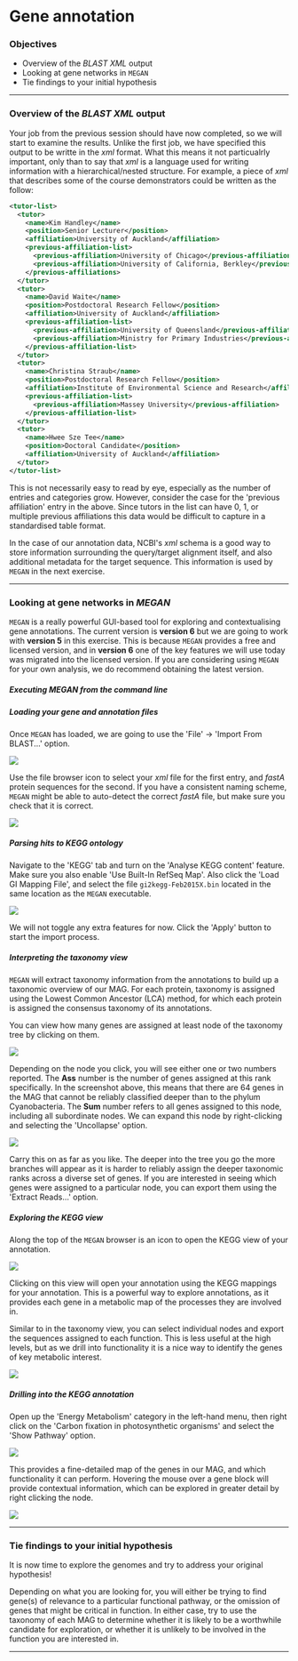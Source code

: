 # Gene annotation

### Objectives

* Overview of the *BLAST XML* output
* Looking at gene networks in `MEGAN`
* Tie findings to your initial hypothesis

---

###  Overview of the *BLAST XML* output

Your job from the previous session should have now completed, so we will start to examine the results. Unlike the first job, we have specified this output to be writte in the *xml* format. What this means it not particualrly important, only than to say that *xml* is a language used for writing information with a hierarchical/nested structure. For example, a piece of *xml* that describes some of the course demonstrators could be written as the follow:

```xml
<tutor-list>
  <tutor>
    <name>Kim Handley</name>
    <position>Senior Lecturer</position>
    <affiliation>University of Auckland</affiliation>
    <previous-affiliation-list>
      <previous-affiliation>University of Chicago</previous-affiliation>
      <previous-affiliation>University of California, Berkley</previous-affiliation>
    </previous-affiliations>
  </tutor>
  <tutor>
    <name>David Waite</name>
    <position>Postdoctoral Research Fellow</position>
    <affiliation>University of Auckland</affiliation>
    <previous-affiliation-list>
      <previous-affiliation>University of Queensland</previous-affiliation>
      <previous-affiliation>Ministry for Primary Industries</previous-affiliation>
    </previous-affiliation-list>
  </tutor>
  <tutor>
    <name>Christina Straub</name>
    <position>Postdoctoral Research Fellow</position>
    <affiliation>Institute of Environmental Science and Research</affiliation>
    <previous-affiliation-list>
      <previous-affiliation>Massey University</previous-affiliation>
    </previous-affiliation-list>
  </tutor>
  <tutor>
    <name>Hwee Sze Tee</name>
    <position>Doctoral Candidate</position>
    <affiliation>University of Auckland</affiliation>
  </tutor>
</tutor-list>
```

This is not necessarily easy to read by eye, especially as the number of entries and categories grow. However, consider the case for the 'previous affiliation' entry in the above. Since tutors in the list can have 0, 1, or multiple previous affiliations this data would be difficult to capture in a standardised table format.

In the case of our annotation data, NCBI's *xml* schema is a good way to store information surrounding the query/target alignment itself, and also additional metadata for the target sequence. This information is used by `MEGAN` in the next exercise.

---

### Looking at gene networks in *MEGAN*

`MEGAN` is a really powerful GUI-based tool for exploring and contextualising gene annotations. The current version is **version 6** but we are going to work with **version 5** in this exercise. This is because `MEGAN` provides a free and licensed version, and in **version 6** one of the key features we will use today was migrated into the licensed version. If you are considering using `MEGAN` for your own analysis, we do recommend obtaining the latest version.

##### Executing *MEGAN* from the command line

<TO DO>

##### Loading your gene and annotation files

Once `MEGAN` has loaded, we are going to use the 'File' -> 'Import From BLAST...' option.

![](https://github.com/GenomicsAotearoa/metagenomics_summer_school/blob/master/materials/figures/ex13_import_menu.PNG)

Use the file browser icon to select your *xml* file for the first entry, and *fastA* protein sequences for the second. If you have a consistent naming scheme, `MEGAN` might be able to auto-detect the correct *fastA* file, but make sure you check that it is correct.

![](https://github.com/GenomicsAotearoa/metagenomics_summer_school/blob/master/materials/figures/ex13_browser.PNG)

##### Parsing hits to KEGG ontology

Navigate to the 'KEGG' tab and turn on the 'Analyse KEGG content' feature. Make sure you also enable 'Use Built-In RefSeq Map'. Also click the 'Load GI Mapping File', and select the file `gi2kegg-Feb2015X.bin` located in the same location as the `MEGAN` executable.

![](https://github.com/GenomicsAotearoa/metagenomics_summer_school/blob/master/materials/figures/ex13_parse_kegg.PNG)

We will not toggle any extra features for now. Click the 'Apply' button to start the import process.

##### Interpreting the taxonomy view

`MEGAN` will extract taxonomy information from the annotations to build up a taxonomic overview of our MAG. For each protein, taxonomy is assigned using the Lowest Common Ancestor (LCA) method, for which each protein is assigned the consensus taxonomy of its annotations.

You can view how many genes are assigned at least node of the taxonomy tree by clicking on them.

![](https://github.com/GenomicsAotearoa/metagenomics_summer_school/blob/master/materials/figures/ex13_node_assignment.PNG)

Depending on the node you click, you will see either one or two numbers reported. The **Ass** number is the number of genes assigned at this rank specifically. In the screenshot above, this means that there are 64 genes in the MAG that cannot be reliably classified deeper than to the phylum Cyanobacteria. The **Sum** number refers to all genes assigned to this node, including all subordinate nodes. We can expand this node by right-clicking and selecting the 'Uncollapse' option.

![](https://github.com/GenomicsAotearoa/metagenomics_summer_school/blob/master/materials/figures/ex13_expand_node.png)

Carry this on as far as you like. The deeper into the tree you go the more branches will appear as it is harder to reliably assign the deeper taxonomic ranks across a diverse set of genes. If you are interested in seeing which genes were assigned to a particular node, you can export them using the 'Extract Reads...' option.

##### Exploring the KEGG view

Along the top of the `MEGAN` browser is an icon to open the KEGG view of your annotation.

![](https://github.com/GenomicsAotearoa/metagenomics_summer_school/blob/master/materials/figures/ex13_open_kegg.PNG)

Clicking on this view will open your annotation using the KEGG mappings for your annotation. This is a powerful way to explore annotations, as it provides each gene in a metabolic map of the processes they are involved in.

Similar to in the taxonomy view, you can select individual nodes and export the sequences assigned to each function. This is less useful at the high levels, but as we drill into functionality it is a nice way to identify the genes of key metabolic interest.

![](https://github.com/GenomicsAotearoa/metagenomics_summer_school/blob/master/materials/figures/ex13_kegg_view.PNG)

##### Drilling into the KEGG annotation

Open up the 'Energy Metabolism' category in the left-hand menu, then right click on the 'Carbon fixation in photosynthetic organisms' and select the 'Show Pathway' option.

![](https://github.com/GenomicsAotearoa/metagenomics_summer_school/blob/master/materials/figures/ex13_carbon_fixing_1.PNG)

This provides a fine-detailed map of the genes in our MAG, and which functionality it can perform. Hovering the mouse over a gene block will provide contextual information, which can be explored in greater detail by right clicking the node.

![](https://github.com/GenomicsAotearoa/metagenomics_summer_school/blob/master/materials/figures/ex13_carbon_fixing_2.PNG)

---

### Tie findings to your initial hypothesis

It is now time to explore the genomes and try to address your original hypothesis!

Depending on what you are looking for, you will either be trying to find gene(s) of relevance to a particular functional pathway, or the omission of genes that might be critical in function. In either case, try to use the taxonomy of each MAG to determine whether it is likely to be a worthwhile candidate for exploration, or whether it is unlikely to be involved in the function you are interested in.

---
